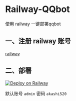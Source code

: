 # Railway-QQbot

使用 railway 一键部署qqbot

## 一、注册 railway 账号

[railway](https://railway.app/)

## 二、部署

[![Deploy on Railway](https://railway.app/button.svg)](https://railway.app/new/template?template=https://github.com/AkashiCoin/qqbot-railway&envs=PORT&Default=5010&referralCode=IGBnmG)

默认账号 `admin` 密码 `akashi520`
